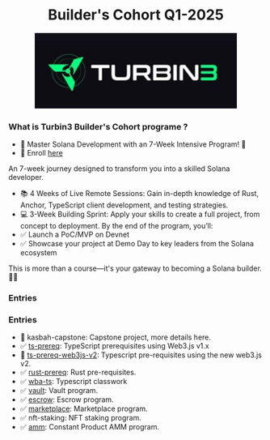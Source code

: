 
<div align="center">
   <h1>Builder's Cohort Q1-2025</h1>
  <img src="https://github.com/solana-turbin3/Q1_25_Builder_daniel-burlacu/blob/main/turbine-logo-text.png" alt="Logo" width="400">
</div>

### What is Turbin3 Builder's Cohort programe ?
- 🌟 Master Solana Development with an 7-Week Intensive Program! 🚀
- 🎯 Enroll [here](https://turbin3.com/#eductation)
  
An 7-week journey designed to transform you into a skilled Solana developer.

- 📚 4 Weeks of Live Remote Sessions: Gain in-depth knowledge of Rust, Anchor, TypeScript client development, and testing strategies.
- 💻 3-Week Building Sprint: Apply your skills to create a full project, from concept to deployment.
By the end of the program, you’ll:
- ✅ Launch a PoC/MVP on Devnet
- ✅ Showcase your project at Demo Day to key leaders from the Solana ecosystem

This is more than a course—it's your gateway to becoming a Solana builder. 🚀✨ 

### Entries
### Entries
- 🚧 kasbah-capstone: Capstone project, more details here.
- ✅ [ts-prereq](https://github.com/solana-turbin3/Q1_25_Builder_daniel-burlacu/blob/main/airdrop): TypeScript prerequisites using Web3.js v1.x
- 🦄 [ts-prereq-web3js-v2]( https://github.com/solana-turbin3/Q1_25_Builder_daniel-burlacu/blob/main/airdrop/enroll.ts): Typescript pre-requisites using the new web3.js v2.
- ✅ [rust-prereq](https://github.com/solana-turbin3/Q1_25_Builder_daniel-burlacu/tree/main/rust_prereq): Rust pre-requisites.
- ✅ [wba-ts](https://github.com/solana-turbin3/Q1_25_Builder_daniel-burlacu/tree/main/capstone/ts/cluster1): Typescript classwork 
- ✅ [vault](https://github.com/solana-turbin3/Q1_25_Builder_daniel-burlacu/tree/main/capstone/rs/src/programs/fgg): Vault program.
- ✅ [escrow](https://github.com/solana-turbin3/Q1_25_Builder_daniel-burlacu/tree/main/capstone/rs/src/programs/anchor-escrow): Escrow program.
- ✅ [marketplace](https://github.com/solana-turbin3/Q1_25_Builder_daniel-burlacu/tree/main/capstone/rs/src/programs/marketplace): Marketplace program.
- ✅ nft-staking: NFT staking program.
- ✅ [amm](https://github.com/solana-turbin3/Q1_25_Builder_daniel-burlacu/tree/main/capstone/rs/src/programs/amm): Constant Product AMM program.
